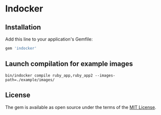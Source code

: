 # Indocker

## Installation

Add this line to your application's Gemfile:

```ruby
gem 'indocker'
```

## Launch compilation for example images

```
bin/indocker compile ruby_app,ruby_app2 --images-path=./example/images/
```

## License

The gem is available as open source under the terms of the [MIT License](https://opensource.org/licenses/MIT).
